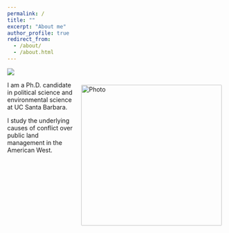 ```yaml
---
permalink: /
title: ""
excerpt: "About me"
author_profile: true
redirect_from: 
  - /about/
  - /about.html
---
```


![](images/carrizo_nm.jpeg)

<img align="right" src="https://elliottfinn.github.io/images/elliott_mountain.jpeg" alt="Photo" style="width: 325px; border-radius: 10px; padding: 8px 8px 8px 8px"/>

I am a Ph.D. candidate in political science and environmental science at UC Santa Barbara.

I study the underlying causes of conflict over public land management in the American West. 

<!--tudies the intersections between policy and policymakers, local organizations, and individuals. Who controls the resources and makes land management or policy decisions, and how are benefits through use, non-use, or extraction distributed? As an undergraduate Elliott investigated the connections between individuals’ outdoor recreation participation, place of residence, and environmental worldviews. For the last three years, Elliott worked and traveled throughout Europe and South America, most extensively in Turkey and Colombia. When not in the office Elliott can be found hiking and backpacking across the public lands he enjoys studying. -->


<!--I am a Ph.D. candidate in economics and environmental science at UC Santa Barbara, and a <a href="https://ucigcc.org/people/vincent-thivierge/">2022-2023 Dissertation Fellow</a> at the University of California Institute on Global Conflict and Cooperation. 

I will be a S.V. Ciriacy-Wantrup Postdoctoral Fellow at UC Berkeley ARE next year, before joining the University of Ottawa as an Assistant Professor.

I broadly study the efficiency, effectiveness, and equity impacts of environmental policies for global and local air pollutants. My [job market paper](https://vthivierge.github.io/files/efficiency.pdf) develops an empirical framework for estimating the allocative efficiency changes of environmental markets, and applies it to landmark U.S. air pollution cap-and-trade markets. 

Other ongoing projects examine the effectiveness of carbon tariffs in reducing carbon leakage, and the air pollution and health effects of the energy transition.

I formerly worked as a researcher for think-tanks and University-based policy research institutes in Canada. I thrive to generate rigorous yet policy-relevant research. My work has been cited by the <a href="https://www.bankofcanada.ca/wp-content/uploads/2018/06/fsr-june2018.pdf">Bank of Canada</a>, <a href="https://publications.gc.ca/collections/collection_2021/eccc/En4-423-1-2021-eng.pdf">Environment and Climate Change Canada</a>, in the <a href="https://www.scc-csc.ca/case-dossier/info/af-ma-eng.aspx?cas=37627">Supreme Court of Canada</a>, the <a href="https://calepa.ca.gov/2021/04/21/press-release-carbon-neutrality-studies-identify-potential-paths-for-california-to-reach-2045-goal/">California EPA</a>, and the <a href="https://www.oecd.org/economy/surveys/Canada-2021-OECD-economic-survey-overview.pdf">OECD</a>.

I published papers and reports on the impacts of carbon pricing on household gasoline consumption, industry competitiveness, and on the distributional implications for households.-->